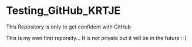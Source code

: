 # Testing_GitHub_KRTJE
This Repository is only to get confident with GitHub

This is my own first reporsity... It is not private  but it will be in the future :-)
